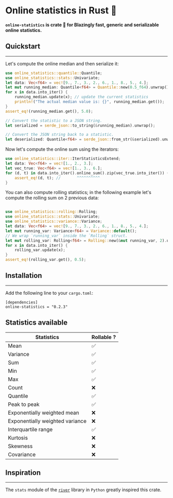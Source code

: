 # Online statistics in Rust 🦀 

**`online-statistics` is crate 🦀 for Blazingly fast, generic and serializable online statistics.**

## Quickstart
---------
Let's compute the online median and then serialize it:
```rust
use online_statistics::quantile::Quantile;
use online_statistics::stats::Univariate;
let data: Vec<f64> = vec![9., 7., 3., 2., 6., 1., 8., 5., 4.];
let mut running_median: Quantile<f64> = Quantile::new(0.5_f64).unwrap();
for x in data.into_iter() {
    running_median.update(x); // update the current statistics
    println!("The actual median value is: {}", running_median.get());
}
assert_eq!(running_median.get(), 5.0);

// Convert the statistic to a JSON string.
let serialized = serde_json::to_string(&running_median).unwrap();

// Convert the JSON string back to a statistic.
let deserialized: Quantile<f64> = serde_json::from_str(&serialized).unwrap();

```
Now let's compute the online sum using the iterators:
```rust
use online_statistics::iter::IterStatisticsExtend;
let data: Vec<f64> = vec![1., 2., 3.];
let vec_true: Vec<f64> = vec![1., 3., 6.];
for (d, t) in data.into_iter().online_sum().zip(vec_true.into_iter()) {
    assert_eq!(d, t); //       ^^^^^^^^^^
}
```

You can also compute rolling statistics; in the following example let's compute the rolling sum on 2 previous data: 
```rust

use online_statistics::rolling::Rolling;
use online_statistics::stats::Univariate;
use online_statistics::variance::Variance;
let data: Vec<f64> = vec![9., 7., 3., 2., 6., 1., 8., 5., 4.];
let mut running_var: Variance<f64> = Variance::default();
// We wrap `running_var` inside the `Rolling` struct.
let mut rolling_var: Rolling<f64> = Rolling::new(&mut running_var, 2).unwrap();
for x in data.into_iter() {
    rolling_var.update(x);
}
assert_eq!(rolling_var.get(), 0.5);
```

## Installation
---------
Add the following line to your `cargo.toml`:
```
[dependencies]
online-statistics = "0.2.3"
```

## Statistics available
| Statistics                      	| Rollable ?|
|---------------------------------	|----------	|
| Mean                            	| ✅        	|
| Variance                        	| ✅        	|
| Sum                             	| ✅        	|
| Min                             	| ✅        	|
| Max                             	| ✅        	|
| Count                           	| ❌        	|
| Quantile                        	| ✅        	|
| Peak to peak                    	| ✅        	|
| Exponentially weighted mean     	| ❌        	|
| Exponentially weighted variance 	| ❌        	|
| Interquartile range             	| ✅        	|
| Kurtosis                        	| ❌        	|
| Skewness                        	| ❌        	|
| Covariance                      	| ❌        	|

## Inspiration
---------
The `stats` module of the [`river`](https://github.com/online-ml/river) library in `Python` greatly inspired this crate. 